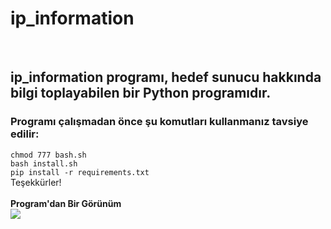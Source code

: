 <h1>ip_information</h1><br/>
<h2>ip_information programı, hedef sunucu hakkında bilgi toplayabilen bir Python programıdır.</h2>
<h3>Programı çalışmadan önce şu komutları kullanmanız tavsiye edilir: </h3>
<code>chmod 777 bash.sh</code><br/>
<code>bash install.sh</code><br/>
<code>pip install -r requirements.txt</code><br/>
Teşekkürler!<br/><br/>
<strong>Program'dan Bir Görünüm</strong><br/>
<img src="https://github.com/cpu-astatine/ip_information/assets/87228325/7d46101d-f902-4d21-9156-7c8b503308c7">
